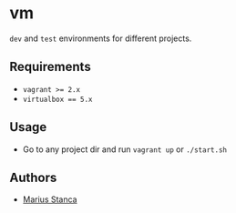 # vm

`dev` and `test` environments for different projects.

## Requirements

* `vagrant >= 2.x`
* `virtualbox == 5.x`

## Usage

* Go to any project dir and run `vagrant up` or `./start.sh`

## Authors

* [Marius Stanca](mailto:me@marius.xyz)
